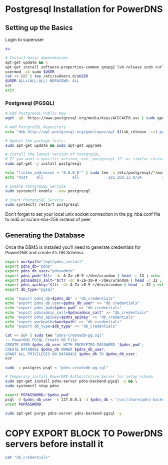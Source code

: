 # Postgresql Installation for PowerDNS

## Setting up the Basics 

Login to superuser
```bash
su
```

```bash
# Install basic dependencies
apt-get update && \
apt-get install software-properties-common gnupg2 lsb-release sudo curl -y
usermod -aG sudo $USER
cat << EOF | tee /etc/sudoers.d/$USER
$USER ALL=(ALL:ALL) NOPASSWD: ALL
EOF
exit
```

### Postgresql (PGSQL) 
```bash
# Add PostgreSQL Public Key
wget -qO- https://www.postgresql.org/media/keys/ACCC4CF8.asc | sudo gpg --dearmor --output /etc/apt/trusted.gpg.d/postgresql.gpg

# Add PostgreSQL Repository
echo "deb http://apt.postgresql.org/pub/repos/apt $(lsb_release -cs)-pgdg main" | sudo tee /etc/apt/sources.list.d/pgdg.list

# Update the package lists:
sudo apt-get update && sudo apt-get upgrade

# Install the latest version of PostgreSQL.
# If you want a specific version, use 'postgresql-12' or similar instead of 'postgresql':
sudo apt-get -y install postgresql

echo "listen_addresses = '0.0.0.0'" | sudo tee -a /etc/postgresql/*/main/postgresql.conf
echo "host    all             all             192.168.22.0/24         scram-sha-256" | sudo tee -a /etc/postgresql/*/main/pg_hba.conf

# Enable PostgreSQL Service
sudo systemctl enable --now postgresql

# Start PostgreSQL Service
sudo systemctl restart postgresql
```

Don’t forget to set your local unix socket connection in the pg_hba.conf file to md5 or scram-sha-256 instead of peer


## Generating the Database 

Once the DBMS is installed you’ll need to generate credentials for PowerDNS and create it’s DB Schema.

```bash
export workpath="/opt/pdns_install"
export pdns_db="pdns"
export pdns_db_user="pdnsadmin"
export pdns_pwd="$(tr -dc A-Za-z0-9 </dev/urandom | head -c 13 ; echo '')"
export pdnsadmin_salt="$(tr -dc A-Za-z0-9 </dev/urandom | head -c 32 ; echo '')"
export pdns_apikey="$(tr -dc A-Za-z0-9 </dev/urandom | head -c 32 ; echo '')"
export db_type="pgsql"

echo "export pdns_db=$pdns_db" > "db_credentials"
echo "export pdns_db_user=$pdns_db_user" >> "db_credentials"
echo "export pdns_pwd=$pdns_pwd" >> "db_credentials"
echo "export pdnsadmin_salt=$pdnsadmin_salt" >> "db_credentials"
echo "export pdns_apikey=$pdns_apikey" >> "db_credentials"
echo "export workpath=$workpath" >> "db_credentials"
echo "export db_type=$db_type" >> "db_credentials"
```

```bash
cat << EOF | sudo tee "pdns-createdb-pg.sql"
-- PowerDNS PGSQL Create DB File
CREATE USER $pdns_db_user WITH ENCRYPTED PASSWORD '$pdns_pwd';
CREATE DATABASE $pdns_db OWNER $pdns_db_user;
GRANT ALL PRIVILEGES ON DATABASE $pdns_db TO $pdns_db_user;
EOF

sudo -u postgres psql < "pdns-createdb-pg.sql"
```

```bash
# Temporary install PowerDNS Authoritative Server for setup schema
sudo apt-get install pdns-server pdns-backend-pgsql -y && \
sudo systemctl stop pdns

export PGPASSWORD="$pdns_pwd"
psql -U $pdns_db_user -h 127.0.0.1 -d $pdns_db < "/usr/share/pdns-backend-$db_type/schema/schema.$db_type.sql"
unset PGPASSWORD

sudo apt-get purge pdns-server pdns-backend-pgsql -y
```

# COPY EXPORT BLOCK TO PowerDNS servers before install it
```bash
cat "db_credentials"
```
